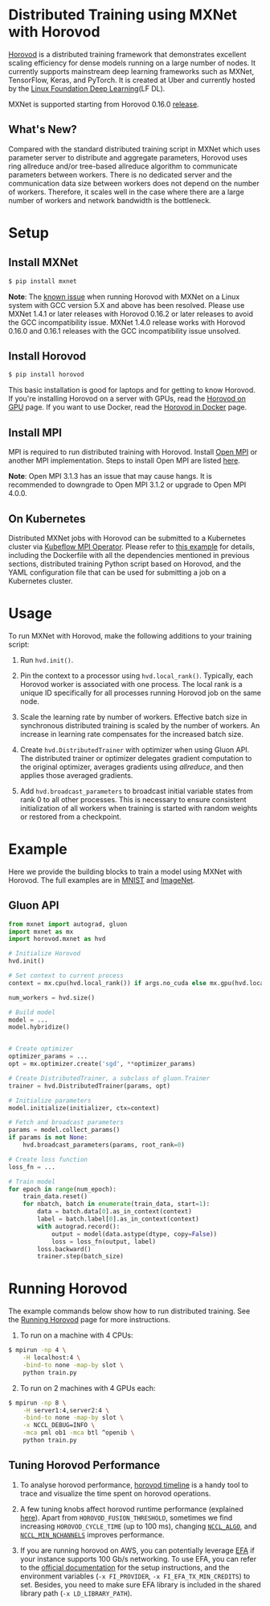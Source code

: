 <!--- Licensed to the Apache Software Foundation (ASF) under one -->
<!--- or more contributor license agreements.  See the NOTICE file -->
<!--- distributed with this work for additional information -->
<!--- regarding copyright ownership.  The ASF licenses this file -->
<!--- to you under the Apache License, Version 2.0 (the -->
<!--- "License"); you may not use this file except in compliance -->
<!--- with the License.  You may obtain a copy of the License at -->

<!---   http://www.apache.org/licenses/LICENSE-2.0 -->

<!--- Unless required by applicable law or agreed to in writing, -->
<!--- software distributed under the License is distributed on an -->
<!--- "AS IS" BASIS, WITHOUT WARRANTIES OR CONDITIONS OF ANY -->
<!--- KIND, either express or implied.  See the License for the -->
<!--- specific language governing permissions and limitations -->
<!--- under the License. -->

# Distributed Training using MXNet with Horovod 
[Horovod](https://github.com/horovod/horovod) is a distributed training framework that demonstrates 
excellent scaling efficiency for dense models running on a large number of nodes. It currently 
supports mainstream deep learning frameworks such as MXNet, TensorFlow, Keras, and PyTorch. 
It is created at Uber and currently hosted by the [Linux Foundation Deep Learning](https://lfdl.io)(LF DL). 

MXNet is supported starting from Horovod 0.16.0 [release](https://eng.uber.com/horovod-pyspark-apache-mxnet-support/).

## What's New?
Compared with the standard distributed training script in MXNet which uses parameter server to 
distribute and aggregate parameters, Horovod uses ring allreduce and/or tree-based allreduce algorithm 
to communicate parameters between workers. There is no dedicated server and the communication data size 
between workers does not depend on the number of workers. Therefore, it scales well in the case where 
there are a large number of workers and network bandwidth is the bottleneck.

# Setup

## Install MXNet
```bash
$ pip install mxnet
```
**Note**: The [known issue](https://github.com/horovod/horovod/issues/884) when running Horovod with MXNet on a Linux system with GCC version 5.X and above has been resolved. Please use MXNet 1.4.1 or later releases with Horovod 0.16.2 or later releases to avoid the GCC incompatibility issue. MXNet 1.4.0 release works with Horovod 0.16.0 and 0.16.1 releases with the GCC incompatibility issue unsolved.

## Install Horovod
```bash
$ pip install horovod
```

This basic installation is good for laptops and for getting to know Horovod.
If you're installing Horovod on a server with GPUs, read the [Horovod on GPU](https://github.com/horovod/horovod/blob/master/docs/gpus.rst) page.
If you want to use Docker, read the [Horovod in Docker](https://github.com/horovod/horovod/blob/master/docs/docker.rst) page.

## Install MPI
MPI is required to run distributed training with Horovod. Install [Open MPI](https://www.open-mpi.org/) or another MPI implementation.
Steps to install Open MPI are listed [here](https://www.open-mpi.org/faq/?category=building#easy-build).

**Note**: Open MPI 3.1.3 has an issue that may cause hangs.  It is recommended
to downgrade to Open MPI 3.1.2 or upgrade to Open MPI 4.0.0.

## On Kubernetes

Distributed MXNet jobs with Horovod can be submitted to a Kubernetes cluster via [Kubeflow MPI Operator](https://github.com/kubeflow/mpi-operator). Please refer to [this example](https://github.com/kubeflow/mpi-operator/tree/master/examples/mxnet) for details, including the Dockerfile with all the dependencies mentioned in previous sections, distributed training Python script based on Horovod, and the YAML configuration file that can be used for submitting a job on a Kubernetes cluster.

# Usage

To run MXNet with Horovod, make the following additions to your training script:

1. Run `hvd.init()`.

2. Pin the context to a processor using `hvd.local_rank()`.
    Typically, each Horovod worker is associated with one process. The local rank is a unique ID specifically
    for all processes running Horovod job on the same node.

3. Scale the learning rate by number of workers. Effective batch size in synchronous distributed training is scaled by
    the number of workers. An increase in learning rate compensates for the increased batch size.

4. Create `hvd.DistributedTrainer` with optimizer when using Gluon API.  The distributed trainer or optimizer delegates gradient computation
    to the original optimizer, averages gradients using *allreduce*, and then applies those averaged
    gradients.

5. Add `hvd.broadcast_parameters` to broadcast initial variable states from rank 0 to all other processes.
    This is necessary to ensure consistent initialization of all workers when training is started with random weights or
    restored from a checkpoint. 

# Example

Here we provide the building blocks to train a model using MXNet with Horovod.
The full examples are in [MNIST](gluon_mnist.py) and [ImageNet](resnet50_imagenet.py).

## Gluon API
```python
from mxnet import autograd, gluon
import mxnet as mx
import horovod.mxnet as hvd

# Initialize Horovod
hvd.init()

# Set context to current process 
context = mx.cpu(hvd.local_rank()) if args.no_cuda else mx.gpu(hvd.local_rank())

num_workers = hvd.size()

# Build model
model = ...
model.hybridize()


# Create optimizer
optimizer_params = ...
opt = mx.optimizer.create('sgd', **optimizer_params)

# Create DistributedTrainer, a subclass of gluon.Trainer
trainer = hvd.DistributedTrainer(params, opt)

# Initialize parameters
model.initialize(initializer, ctx=context)

# Fetch and broadcast parameters
params = model.collect_params()
if params is not None:
    hvd.broadcast_parameters(params, root_rank=0)

# Create loss function
loss_fn = ...

# Train model
for epoch in range(num_epoch):
    train_data.reset()
    for nbatch, batch in enumerate(train_data, start=1):
        data = batch.data[0].as_in_context(context)
        label = batch.label[0].as_in_context(context)
        with autograd.record():
            output = model(data.astype(dtype, copy=False))
            loss = loss_fn(output, label)
        loss.backward()
        trainer.step(batch_size)
```


# Running Horovod

The example commands below show how to run distributed training. See the 
[Running Horovod](https://github.com/horovod/horovod/blob/master/docs/running.rst)
page for more instructions.

1. To run on a machine with 4 CPUs:

```bash
$ mpirun -np 4 \
    -H localhost:4 \
    -bind-to none -map-by slot \
    python train.py
```

2. To run on 2 machines with 4 GPUs each:

```bash
$ mpirun -np 8 \
    -H server1:4,server2:4 \
    -bind-to none -map-by slot \
    -x NCCL_DEBUG=INFO \
    -mca pml ob1 -mca btl ^openib \
    python train.py
```

## Tuning Horovod Performance

1. To analyse horovod performance, [horovod timeline](https://github.com/horovod/horovod/blob/master/docs/timeline.rst) is a handy tool to trace and visualize the time spent on horovod operations. 

2. A few tuning knobs affect horovod runtime performance (explained [here](https://github.com/horovod/horovod/blob/master/docs/tensor-fusion.rst)). Apart from `HOROVOD_FUSION_THRESHOLD`, sometimes we find increasing `HOROVOD_CYCLE_TIME` (up to 100 ms), changing [`NCCL_ALGO`](https://docs.nvidia.com/deeplearning/sdk/nccl-developer-guide/docs/env.html#nccl-algo), and [`NCCL_MIN_NCHANNELS`](https://docs.nvidia.com/deeplearning/sdk/nccl-developer-guide/docs/env.html#nccl-min-nchannels) improves performance.

3. If you are running horovod on AWS, you can potentially leverage [EFA](https://docs.aws.amazon.com/AWSEC2/latest/UserGuide/efa.html) if your instance supports 100 Gb/s networking. To use EFA, you can refer to the [official documentation](https://docs.aws.amazon.com/eu_us/AWSEC2/latest/UserGuide/efa-start-nccl-dlami.html) for the setup instructions, and the environment variables (`-x FI_PROVIDER`, `-x FI_EFA_TX_MIN_CREDITS`) to set. Besides, you need to make sure EFA library is included in the shared library path (`-x LD_LIBRARY_PATH`).
